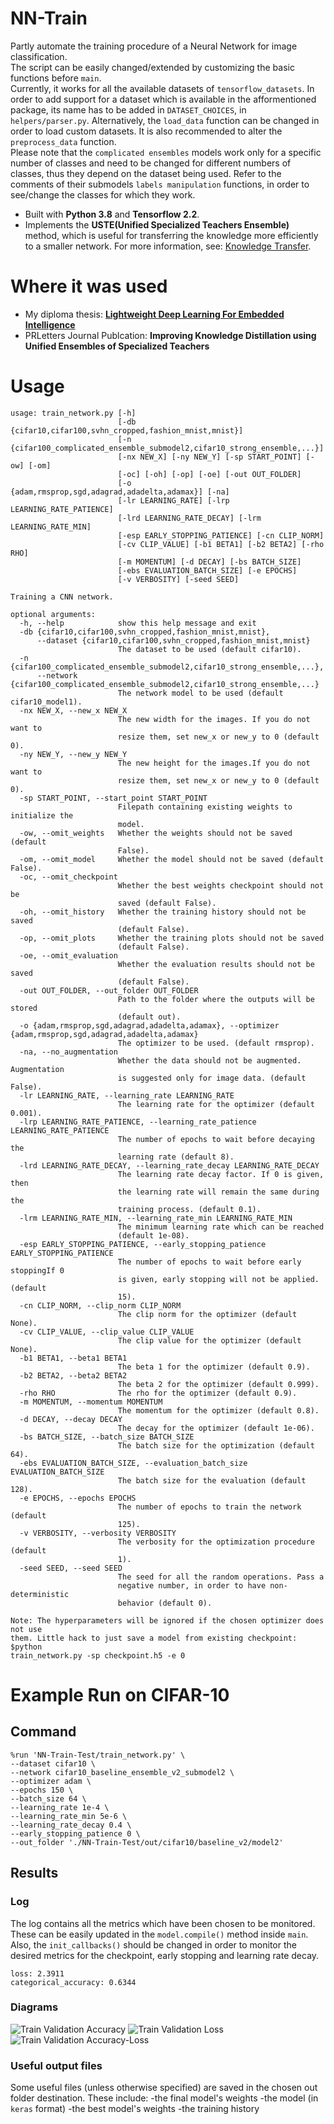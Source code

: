 # NN-Train
Partly automate the training procedure of a Neural Network for image classification.  
The script can be easily changed/extended by customizing the basic functions before `main`.  
Currently, it works for all the available datasets of `tensorflow_datasets`. In order to add support for a dataset which is available in the afformentioned package, its name has to be added in `DATASET_CHOICES`, in `helpers/parser.py`.
Alternatively, the `load_data` function can be changed in order to load custom datasets. 
It is also recommended to alter the `preprocess_data` function.  
Please note that the `complicated ensembles` models work only for a specific number of classes 
and need to be changed for different numbers of classes, thus they depend on the dataset being used. 
Refer to the comments of their submodels `labels manipulation` functions, 
in order to see/change the classes for which they work.
- Built with **Python 3.8** and **Tensorflow 2.2**.
- Implements the **USTE(Unified Specialized Teachers Ensemble)** method, which is useful for transferring the knowledge more efficiently to a smaller network. 
For more information, see: [Knowledge Transfer](https://github.com/Adamantios/Knowledge-Transfer).  

# Where it was used
- My diploma thesis: [**Lightweight Deep Learning For Embedded Intelligence**](https://github.com/Adamantios/AI-MSc-Thesis)
- PRLetters Journal Publcation: **Improving Knowledge Distillation using Unified Ensembles of Specialized Teachers**

# Usage
```
usage: train_network.py [-h]
                        [-db {cifar10,cifar100,svhn_cropped,fashion_mnist,mnist}]
                        [-n {cifar100_complicated_ensemble_submodel2,cifar10_strong_ensemble,...}]
                        [-nx NEW_X] [-ny NEW_Y] [-sp START_POINT] [-ow] [-om]
                        [-oc] [-oh] [-op] [-oe] [-out OUT_FOLDER]
                        [-o {adam,rmsprop,sgd,adagrad,adadelta,adamax}] [-na]
                        [-lr LEARNING_RATE] [-lrp LEARNING_RATE_PATIENCE]
                        [-lrd LEARNING_RATE_DECAY] [-lrm LEARNING_RATE_MIN]
                        [-esp EARLY_STOPPING_PATIENCE] [-cn CLIP_NORM]
                        [-cv CLIP_VALUE] [-b1 BETA1] [-b2 BETA2] [-rho RHO]
                        [-m MOMENTUM] [-d DECAY] [-bs BATCH_SIZE]
                        [-ebs EVALUATION_BATCH_SIZE] [-e EPOCHS]
                        [-v VERBOSITY] [-seed SEED]

Training a CNN network.

optional arguments:
  -h, --help            show this help message and exit
  -db {cifar10,cifar100,svhn_cropped,fashion_mnist,mnist}, 
      --dataset {cifar10,cifar100,svhn_cropped,fashion_mnist,mnist}
                        The dataset to be used (default cifar10).
  -n {cifar100_complicated_ensemble_submodel2,cifar10_strong_ensemble,...}, 
      --network {cifar100_complicated_ensemble_submodel2,cifar10_strong_ensemble,...}
                        The network model to be used (default cifar10_model1).
  -nx NEW_X, --new_x NEW_X
                        The new width for the images. If you do not want to
                        resize them, set new_x or new_y to 0 (default 0).
  -ny NEW_Y, --new_y NEW_Y
                        The new height for the images.If you do not want to
                        resize them, set new_x or new_y to 0 (default 0).
  -sp START_POINT, --start_point START_POINT
                        Filepath containing existing weights to initialize the
                        model.
  -ow, --omit_weights   Whether the weights should not be saved (default
                        False).
  -om, --omit_model     Whether the model should not be saved (default False).
  -oc, --omit_checkpoint
                        Whether the best weights checkpoint should not be
                        saved (default False).
  -oh, --omit_history   Whether the training history should not be saved
                        (default False).
  -op, --omit_plots     Whether the training plots should not be saved
                        (default False).
  -oe, --omit_evaluation
                        Whether the evaluation results should not be saved
                        (default False).
  -out OUT_FOLDER, --out_folder OUT_FOLDER
                        Path to the folder where the outputs will be stored
                        (default out).
  -o {adam,rmsprop,sgd,adagrad,adadelta,adamax}, --optimizer {adam,rmsprop,sgd,adagrad,adadelta,adamax}
                        The optimizer to be used. (default rmsprop).
  -na, --no_augmentation
                        Whether the data should not be augmented. Augmentation
                        is suggested only for image data. (default False).
  -lr LEARNING_RATE, --learning_rate LEARNING_RATE
                        The learning rate for the optimizer (default 0.001).
  -lrp LEARNING_RATE_PATIENCE, --learning_rate_patience LEARNING_RATE_PATIENCE
                        The number of epochs to wait before decaying the
                        learning rate (default 8).
  -lrd LEARNING_RATE_DECAY, --learning_rate_decay LEARNING_RATE_DECAY
                        The learning rate decay factor. If 0 is given, then
                        the learning rate will remain the same during the
                        training process. (default 0.1).
  -lrm LEARNING_RATE_MIN, --learning_rate_min LEARNING_RATE_MIN
                        The minimum learning rate which can be reached
                        (default 1e-08).
  -esp EARLY_STOPPING_PATIENCE, --early_stopping_patience EARLY_STOPPING_PATIENCE
                        The number of epochs to wait before early stoppingIf 0
                        is given, early stopping will not be applied. (default
                        15).
  -cn CLIP_NORM, --clip_norm CLIP_NORM
                        The clip norm for the optimizer (default None).
  -cv CLIP_VALUE, --clip_value CLIP_VALUE
                        The clip value for the optimizer (default None).
  -b1 BETA1, --beta1 BETA1
                        The beta 1 for the optimizer (default 0.9).
  -b2 BETA2, --beta2 BETA2
                        The beta 2 for the optimizer (default 0.999).
  -rho RHO              The rho for the optimizer (default 0.9).
  -m MOMENTUM, --momentum MOMENTUM
                        The momentum for the optimizer (default 0.8).
  -d DECAY, --decay DECAY
                        The decay for the optimizer (default 1e-06).
  -bs BATCH_SIZE, --batch_size BATCH_SIZE
                        The batch size for the optimization (default 64).
  -ebs EVALUATION_BATCH_SIZE, --evaluation_batch_size EVALUATION_BATCH_SIZE
                        The batch size for the evaluation (default 128).
  -e EPOCHS, --epochs EPOCHS
                        The number of epochs to train the network (default
                        125).
  -v VERBOSITY, --verbosity VERBOSITY
                        The verbosity for the optimization procedure (default
                        1).
  -seed SEED, --seed SEED
                        The seed for all the random operations. Pass a
                        negative number, in order to have non-deterministic
                        behavior (default 0).

Note: The hyperparameters will be ignored if the chosen optimizer does not use
them. Little hack to just save a model from existing checkpoint: $python
train_network.py -sp checkpoint.h5 -e 0
```

# Example Run on CIFAR-10
## Command
```
%run 'NN-Train-Test/train_network.py' \
--dataset cifar10 \
--network cifar10_baseline_ensemble_v2_submodel2 \
--optimizer adam \
--epochs 150 \
--batch_size 64 \
--learning_rate 1e-4 \
--learning_rate_min 5e-6 \
--learning_rate_decay 0.4 \
--early_stopping_patience 0 \
--out_folder './NN-Train-Test/out/cifar10/baseline_v2/model2'
```
## Results
### Log
The log contains all the metrics which have been chosen to be monitored. 
These can be easily updated in the `model.compile()` method inside `main`. 
Also, the `init_callbacks()` should be changed in order to monitor the desired metrics for the checkpoint, early stopping and learning rate decay.
```
loss: 2.3911
categorical_accuracy: 0.6344
```
### Diagrams
![Train Validation Accuracy](https://github.com/Adamantios/Knowledge-Transfer/blob/master/examples/acc_plot.png?raw=true)
![Train Validation Loss](https://github.com/Adamantios/Knowledge-Transfer/blob/master/examples/loss_plot.png?raw=true)
![Train Validation Accuracy-Loss](https://github.com/Adamantios/Knowledge-Transfer/blob/master/examples/acc_loss_plot.png?raw=true)
### Useful output files
Some useful files (unless otherwise specified) are saved in the chosen out folder destination. 
These include:
-the final model's weights
-the model (in `keras` format)
-the best model's weights
-the training history
